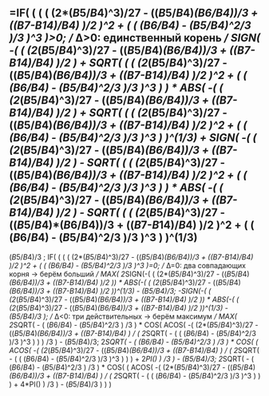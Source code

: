 =IF(
  (
    (
      ( (2*($B$5/$B$4)^3)/27 - (($B$5/$B$4)*($B$6/$B$4))/3 + (($B$7-$B$14)/$B$4) )/2
    )^2
    + (
        ( ($B$6/$B$4) - ($B$5/$B$4)^2/3 )/3
      )^3
  )>0;
  /* Δ>0: единственный корень */
  SIGN( -(
          ( (2*($B$5/$B$4)^3)/27 - (($B$5/$B$4)*($B$6/$B$4))/3 + (($B$7-$B$14)/$B$4) )/2
        ) + SQRT(
          (
            ( (2*($B$5/$B$4)^3)/27 - (($B$5/$B$4)*($B$6/$B$4))/3 + (($B$7-$B$14)/$B$4) )/2
          )^2
          + (
              ( ($B$6/$B$4) - ($B$5/$B$4)^2/3 )/3
            )^3
        )
      ) * ABS(
          -(
            ( (2*($B$5/$B$4)^3)/27 - (($B$5/$B$4)*($B$6/$B$4))/3 + (($B$7-$B$14)/$B$4) )/2
          ) + SQRT(
            (
              ( (2*($B$5/$B$4)^3)/27 - (($B$5/$B$4)*($B$6/$B$4))/3 + (($B$7-$B$14)/$B$4) )/2
            )^2
            + (
                ( ($B$6/$B$4) - ($B$5/$B$4)^2/3 )/3
              )^3
          )
        )^(1/3)
  +
  SIGN( -(
          ( (2*($B$5/$B$4)^3)/27 - (($B$5/$B$4)*($B$6/$B$4))/3 + (($B$7-$B$14)/$B$4) )/2
        ) - SQRT(
          (
            ( (2*($B$5/$B$4)^3)/27 - (($B$5/$B$4)*($B$6/$B$4))/3 + (($B$7-$B$14)/$B$4) )/2
          )^2
          + (
              ( ($B$6/$B$4) - ($B$5/$B$4)^2/3 )/3
            )^3
        )
      ) * ABS(
          -(
            ( (2*($B$5/$B$4)^3)/27 - (($B$5/$B$4)*($B$6/$B$4))/3 + (($B$7-$B$14)/$B$4) )/2
          ) - SQRT(
            (
              ( (2*($B$5/$B$4)^3)/27 - (($B$5/$B$4)*($B$6/$B$4))/3 + (($B$7-$B$14)/$B$4) )/2
            )^2
            + (
                ( ($B$6/$B$4) - ($B$5/$B$4)^2/3 )/3
              )^3
          )
        )^(1/3)
  -
  ($B$5/$B$4)/3
;
  IF(
    (
      (
        ( (2*($B$5/$B$4)^3)/27 - (($B$5/$B$4)*($B$6/$B$4))/3 + (($B$7-$B$14)/$B$4) )/2
      )^2
      + (
          ( ($B$6/$B$4) - ($B$5/$B$4)^2/3 )/3
        )^3
    )=0;
    /* Δ=0: два совпадающих корня → берём больший */
    MAX(
      2*SIGN(-(
          ( (2*($B$5/$B$4)^3)/27 - (($B$5/$B$4)*($B$6/$B$4))/3 + (($B$7-$B$14)/$B$4) )/2
        )) * ABS(-(
          ( (2*($B$5/$B$4)^3)/27 - (($B$5/$B$4)*($B$6/$B$4))/3 + (($B$7-$B$14)/$B$4) )/2
        ))^(1/3)
      - ($B$5/$B$4)/3;
      -SIGN(-(
          ( (2*($B$5/$B$4)^3)/27 - (($B$5/$B$4)*($B$6/$B$4))/3 + (($B$7-$B$14)/$B$4) )/2
        )) * ABS(-(
          ( (2*($B$5/$B$4)^3)/27 - (($B$5/$B$4)*($B$6/$B$4))/3 + (($B$7-$B$14)/$B$4) )/2
        ))^(1/3)
      - ($B$5/$B$4)/3
    );
    /* Δ<0: три действительных → берём максимум */
    MAX(
      2*SQRT( - ( ($B$6/$B$4) - ($B$5/$B$4)^2/3 ) /3 ) * COS( ACOS( -(
            (2*($B$5/$B$4)^3)/27 - (($B$5/$B$4)*($B$6/$B$4))/3 + (($B$7-$B$14)/$B$4)
          ) / ( 2*SQRT( - ( ( ($B$6/$B$4) - ($B$5/$B$4)^2/3 )/3 )^3 ) ) ) /3 ) - ($B$5/$B$4)/3;
      2*SQRT( - ( ($B$6/$B$4) - ($B$5/$B$4)^2/3 ) /3 ) * COS( ( ACOS( -(
            (2*($B$5/$B$4)^3)/27 - (($B$5/$B$4)*($B$6/$B$4))/3 + (($B$7-$B$14)/$B$4)
          ) / ( 2*SQRT( - ( ( ($B$6/$B$4) - ($B$5/$B$4)^2/3 )/3 )^3 ) ) ) + 2*PI() ) /3 ) - ($B$5/$B$4)/3;
      2*SQRT( - ( ($B$6/$B$4) - ($B$5/$B$4)^2/3 ) /3 ) * COS( ( ACOS( -(
            (2*($B$5/$B$4)^3)/27 - (($B$5/$B$4)*($B$6/$B$4))/3 + (($B$7-$B$14)/$B$4)
          ) / ( 2*SQRT( - ( ( ($B$6/$B$4) - ($B$5/$B$4)^2/3 )/3 )^3 ) ) ) + 4*PI() ) /3 ) - ($B$5/$B$4)/3
    )
  )
)

